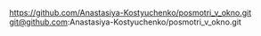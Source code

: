 https://github.com/Anastasiya-Kostyuchenko/posmotri_v_okno.git
git@github.com:Anastasiya-Kostyuchenko/posmotri_v_okno.git
